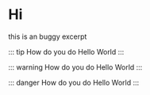 ---
---

# Hi

this is an buggy excerpt 
<!-- more -->

::: tip How do you do
Hello World
:::

::: warning How do you do
Hello World
:::

::: danger How do you do
Hello World
:::